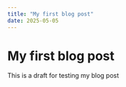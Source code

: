 ```yaml
---
title: "My first blog post"
date: 2025-05-05
---
```


# My first blog post

This is a draft for testing my blog post
